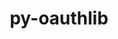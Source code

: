 ---
title: "py-oauthlib"
layout: cache
categories: [package, develop-2023-08-13]
meta: {"versions": ["3.2.1"], "compilers": ["apple-clang@=14.0.0", "gcc@=11.1.0", "gcc@=11.3.0"], "oss": ["ubuntu20.04", "ubuntu22.04", "ventura"], "platforms": ["darwin", "linux"], "targets": ["aarch64", "ppc64le", "x86_64_v3"], "stacks": ["e4s", "e4s-power", "ml-darwin-aarch64-mps", "ml-linux-x86_64-cpu", "ml-linux-x86_64-cuda", "ml-linux-x86_64-rocm", "root"], "num_specs": 8, "num_specs_by_stack": {"ml-darwin-aarch64-mps": 2, "root": 8, "e4s-power": 1, "e4s": 1, "ml-linux-x86_64-cpu": 4, "ml-linux-x86_64-cuda": 4, "ml-linux-x86_64-rocm": 4}}
spec_details: [{"hash": "n526kgt7lrfylyzsh2dmqoufuab4enot", "compiler": "apple-clang@=14.0.0", "versions": ["3.2.1"], "os": "ventura", "platform": "darwin", "target": "aarch64", "variants": ["build_system=python_pip", "~rsa", "~signals", "~signedtoken"], "stacks": ["ml-darwin-aarch64-mps", "root"], "size": "-", "tarball": "https://binaries.spack.io/releases/develop-2023-08-13/build_cache/darwin-ventura-aarch64/apple-clang-14.0.0/py-oauthlib-3.2.1/darwin-ventura-aarch64-apple-clang-14.0.0-py-oauthlib-3.2.1-n526kgt7lrfylyzsh2dmqoufuab4enot.spack"}, {"hash": "zsvvwbvnrf3snq45vbq6jvfr76loarog", "compiler": "apple-clang@=14.0.0", "versions": ["3.2.1"], "os": "ventura", "platform": "darwin", "target": "aarch64", "variants": ["build_system=python_pip", "~rsa", "~signals", "~signedtoken"], "stacks": ["ml-darwin-aarch64-mps", "root"], "size": "-", "tarball": "https://binaries.spack.io/releases/develop-2023-08-13/build_cache/darwin-ventura-aarch64/apple-clang-14.0.0/py-oauthlib-3.2.1/darwin-ventura-aarch64-apple-clang-14.0.0-py-oauthlib-3.2.1-zsvvwbvnrf3snq45vbq6jvfr76loarog.spack"}, {"hash": "ff7p2nhig3d26a2457ay4afgwhfjsu72", "compiler": "gcc@=11.1.0", "versions": ["3.2.1"], "os": "ubuntu20.04", "platform": "linux", "target": "ppc64le", "variants": ["build_system=python_pip", "~rsa", "~signals", "~signedtoken"], "stacks": ["root", "e4s-power"], "size": "-", "tarball": "https://binaries.spack.io/releases/develop-2023-08-13/build_cache/linux-ubuntu20.04-ppc64le/gcc-11.1.0/py-oauthlib-3.2.1/linux-ubuntu20.04-ppc64le-gcc-11.1.0-py-oauthlib-3.2.1-ff7p2nhig3d26a2457ay4afgwhfjsu72.spack"}, {"hash": "vtnpa5ufcnjk7pjhte6j3ydfrc5oue25", "compiler": "gcc@=11.1.0", "versions": ["3.2.1"], "os": "ubuntu20.04", "platform": "linux", "target": "x86_64_v3", "variants": ["build_system=python_pip", "~rsa", "~signals", "~signedtoken"], "stacks": ["e4s", "root"], "size": "-", "tarball": "https://binaries.spack.io/releases/develop-2023-08-13/build_cache/linux-ubuntu20.04-x86_64_v3/gcc-11.1.0/py-oauthlib-3.2.1/linux-ubuntu20.04-x86_64_v3-gcc-11.1.0-py-oauthlib-3.2.1-vtnpa5ufcnjk7pjhte6j3ydfrc5oue25.spack"}, {"hash": "s6mga5qhrruaujpvflnakqb4atwphbtu", "compiler": "gcc@=11.3.0", "versions": ["3.2.1"], "os": "ubuntu22.04", "platform": "linux", "target": "x86_64_v3", "variants": ["build_system=python_pip", "~rsa", "~signals", "~signedtoken"], "stacks": ["ml-linux-x86_64-cpu", "ml-linux-x86_64-cuda", "ml-linux-x86_64-rocm", "root"], "size": "-", "tarball": "https://binaries.spack.io/releases/develop-2023-08-13/build_cache/linux-ubuntu22.04-x86_64_v3/gcc-11.3.0/py-oauthlib-3.2.1/linux-ubuntu22.04-x86_64_v3-gcc-11.3.0-py-oauthlib-3.2.1-s6mga5qhrruaujpvflnakqb4atwphbtu.spack"}, {"hash": "lzjgbfflldcazch523jaqpik7knvkh72", "compiler": "gcc@=11.3.0", "versions": ["3.2.1"], "os": "ubuntu22.04", "platform": "linux", "target": "x86_64_v3", "variants": ["build_system=python_pip", "~rsa", "~signals", "~signedtoken"], "stacks": ["ml-linux-x86_64-cpu", "ml-linux-x86_64-cuda", "ml-linux-x86_64-rocm", "root"], "size": "-", "tarball": "https://binaries.spack.io/releases/develop-2023-08-13/build_cache/linux-ubuntu22.04-x86_64_v3/gcc-11.3.0/py-oauthlib-3.2.1/linux-ubuntu22.04-x86_64_v3-gcc-11.3.0-py-oauthlib-3.2.1-lzjgbfflldcazch523jaqpik7knvkh72.spack"}, {"hash": "5syzcjnusremjoe5xnqqo2by4dljtq5j", "compiler": "gcc@=11.3.0", "versions": ["3.2.1"], "os": "ubuntu22.04", "platform": "linux", "target": "x86_64_v3", "variants": ["build_system=python_pip", "~rsa", "~signals", "~signedtoken"], "stacks": ["ml-linux-x86_64-cpu", "ml-linux-x86_64-cuda", "ml-linux-x86_64-rocm", "root"], "size": "-", "tarball": "https://binaries.spack.io/releases/develop-2023-08-13/build_cache/linux-ubuntu22.04-x86_64_v3/gcc-11.3.0/py-oauthlib-3.2.1/linux-ubuntu22.04-x86_64_v3-gcc-11.3.0-py-oauthlib-3.2.1-5syzcjnusremjoe5xnqqo2by4dljtq5j.spack"}, {"hash": "dpub3t4rlo5qu5bp5oor7qewynx5we27", "compiler": "gcc@=11.3.0", "versions": ["3.2.1"], "os": "ubuntu22.04", "platform": "linux", "target": "x86_64_v3", "variants": ["build_system=python_pip", "~rsa", "~signals", "~signedtoken"], "stacks": ["ml-linux-x86_64-cpu", "ml-linux-x86_64-cuda", "ml-linux-x86_64-rocm", "root"], "size": "-", "tarball": "https://binaries.spack.io/releases/develop-2023-08-13/build_cache/linux-ubuntu22.04-x86_64_v3/gcc-11.3.0/py-oauthlib-3.2.1/linux-ubuntu22.04-x86_64_v3-gcc-11.3.0-py-oauthlib-3.2.1-dpub3t4rlo5qu5bp5oor7qewynx5we27.spack"}]
---